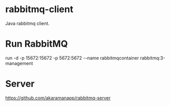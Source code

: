 # rabbitmq-client
Java rabbitmq client.

# Run RabbitMQ
run -d -p 15672:15672 -p 5672:5672 --name rabbitmqcontainer rabbitmq:3-management

# Server
https://github.com/akaramanapp/rabbitmq-server
